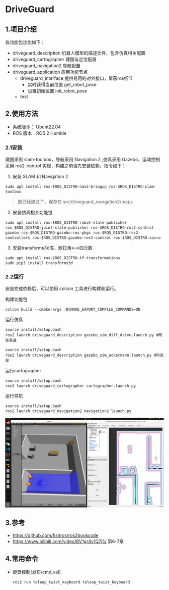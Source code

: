 
# DriveGuard

## 1.项目介绍

各功能包功能如下：
- driveguard_description 机器人模型的描述文件，包含仿真相关配置
- driveguard_cartographer 建图与定位配置
- driveguard_navigation2 导航配置
- driveguard_application 应用功能节点
    - driveguard_interface  提供易用的对外接口，屏蔽ros细节
        - 实时获得当前位置 get_robot_pose
        - 设置初始位置 init_robot_pose
    - test

## 2.使用方法   

- 系统版本： Ubunt22.04
- ROS 版本：ROS 2 Humble

### 2.1安装

建图采用 slam-toolbox，导航采用 Navigation 2 ,仿真采用 Gazebo，运动控制采用 ros2-control 实现，构建之前请先安装依赖，指令如下：

1. 安装 SLAM 和 Navigation 2

```
sudo apt install ros-$ROS_DISTRO-nav2-bringup ros-$ROS_DISTRO-slam-toolbox
```
> 图已经建过了，保存在 src/driveguard_navigation2/maps

2. 安装仿真相关功能包

```
sudo apt install ros-$ROS_DISTRO-robot-state-publisher  ros-$ROS_DISTRO-joint-state-publisher ros-$ROS_DISTRO-ros2-control gazebo ros-$ROS_DISTRO-gazebo-ros-pkgs ros-$ROS_DISTRO-ros2-controllers ros-$ROS_DISTRO-gazebo-ros2-control ros-$ROS_DISTRO-xacro 
```

3. 安装transforms3d库，欧拉角<-->四元数

```
sudo apt install ros-$ROS_DISTRO-tf-transformations
sudo pip3 install transforms3d
```

### 2.2运行

安装完成依赖后，可以使用 colcon 工具进行构建和运行。

构建功能包

```
colcon build --cmake-args -DCMAKE_EXPORT_COMPILE_COMMANDS=ON
```

运行仿真

```
source install/setup.bash
ros2 launch driveguard_description gazebo_sim_diff_drive.launch.py #两轮差速
```

```
source install/setup.bash
ros2 launch driveguard_description gazebo_sim_ackermann.launch.py #阿克曼
```

运行cartographer

```
source install/setup.bash
ros2 launch driveguard_cartographer cartographer.launch.py
```

运行导航

```
source install/setup.bash
ros2 launch driveguard_navigation2 navigation2.launch.py
```

![sim_ackermann](media/sim_ackermann.png)

## 3.参考

- https://github.com/fishros/ros2bookcode
- https://www.bilibili.com/video/BV1gr4y1Q7j5/ 第6-7章


## 4.常用命令

- 键盘控制(发布/cmd_vel)
    ```
    ros2 run teleop_twist_keyboard teleop_twist_keyboard
    ```
